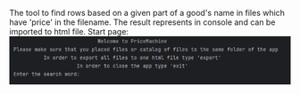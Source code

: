 The tool to find rows based on a given part of a good's name in files which have 'price' in the filename.
The result represents in console and can be imported to html file.
Start page:
![Alt text](https://raw.githubusercontent.com/asstrix/files/main/start_page.png)
